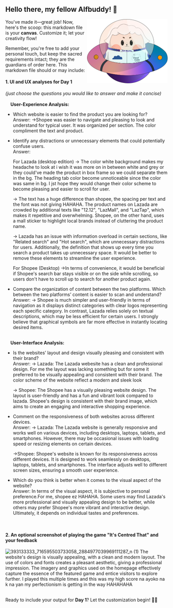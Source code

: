 ## Hello there, my fellow Alfbuddy! 💖

<img align="right" width="250px" src="../../assets/alf/alf-ufo.png">

You've made it—great job! Now, here's the scoop: this markdown file is your **canvas**. Customize it; let your creativity flow!

Remember, you're free to add your personal touch, but keep the sacred requirements intact; they are the guardians of order here. This markdown file should or may include:

#### 1. UI and UX analyses for Day 1

_(just choose the questions you would like to answer and make it concise)_
<br/><br/>
&nbsp;&nbsp;&nbsp;&nbsp;**User-Experience Analysis:**<br/>

-   Which website is easier to find the product you are looking for?<br/>
    Answer:
    ->Shopee was easier to navigate and pleasing to look and understand for typical user. It was organized per section. The color compliment the text and product.

-   Identify any distractions or unnecessary elements that could potentially confuse users.<br/>
    Answer: 

    For Lazada (desktop edition) 
    -> The color white background makes my headache to look at i wish it was more on in between white and grey or they could've made the product in box frame so we could separate them in the bg. The heading tab color become unnoticeable since the color was same in bg. I jst hope they would change their color scheme to become pleasing and easier to scroll for user. 

    -> The text has a huge difference than shopee, the spacing per text and the font was not giving HAHAHA. The product names on Lazada are crowded by additional texts like "12.12", "LazMall", and "LazTap", which makes it repetitive and overwhelming. Shopee, on the other hand, uses a mall sticker to highlight local brands instead of cluttering the product name.

    -> Lazada has an issue with information overload in certain sections, like "Related search" and "Hot search", which are unnecessary distractions for users. Additionally, the definition that shows up every time you search a product takes up unnecessary space. It would be better to remove these elements to streamline the user experience.

    For Shopee (Desktop)
    ->In terms of convenience, it would be beneficial if Shopee's search bar stays visible or on the side while scrolling, so users don't have to scroll up to search for another product again.

-   Compare the organization of content between the two platforms. Which between the two platforms’ content is easier to scan and understand?<br/>
    Answer: 
    -> Shopee is much simpler and user-friendly in terms of navigation as it displays distinct categories with clear logos representing each specific category. In contrast, Lazada relies solely on textual descriptions, which may be less efficient for certain users. I strongly believe that graphical symbols are far more effective in instantly locating desired items.


<br/> &nbsp;&nbsp;&nbsp;&nbsp;**User-Interface Analysis:**

-   Is the websites’ layout and design visually pleasing and consistent with their brand?<br/>
    Answer: 
    -> Lazada: The Lazada webesite has a clean and professional design. For me the layout was lacking something but for some it preferred to be visually appealing and consistent with their brand. The color scheme of the website reflect a modern and sleek look 
    
    -> Shopee: The Shopee has a visually pleasing website design. The layout is user-friendly and has a fun and vibrant look compared to lazada. Shopee's design is consistent with their brand image, which aims to create an engaging and interactive shopping experience.

    
-   Comment on the responsiveness of both websites across different devices.<br/>
    Answer: 
    -> Lazada: The Lazada website is generally responsive and works well on various devices, including desktops, laptops, tablets, and smartphones. However, there may be occasional issues with loading speed or resizing elements on certain devices.

    ->Shopee: Shopee's website is known for its responsiveness across different devices. It is designed to work seamlessly on desktops, laptops, tablets, and smartphones. The interface adjusts well to different screen sizes, ensuring a smooth user experience.

    
-   Which do you think is better when it comes to the visual aspect of the website?<br/>
    Answer: In terms of the visual aspect, it is subjective to personal preference.For me, shopee ez HAHAHA. Some users may find Lazada's more professional and visually appealing design to be better, while others may prefer Shopee's more vibrant and interactive design. Ultimately, it depends on individual tastes and preferences. 

    <br>

#### 2. An **optional** screenshot of playing the game **"It's Centred That"** and your feedback
![393133333_716595503733058_2884977039969111287_n (1)](https://github.com/yasmnngls/AWSCC-CodeQuest-UI-UX/assets/149950582/032c8a6f-7118-4960-8715-732e95af0d6c) 
The website's design is visually appealing, with a clean and modern layout. The use of colors and fonts creates a pleasant aesthetic, giving a professional impression. The imagery and graphics used on the homepage effectively capture the essence of the featured game and entice visitors to explore further. I played this multiple times and this was my high score na ayoko na k na yan my perfectionism is getting in the way HAHAHAHA

<br>Ready to include your output for **Day 1**? Let the customization begin! 🚀✨

<!-- You may now delete and modify the content of this file -->
